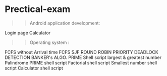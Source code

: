 # Prectical-exam

>> Android application development:

Login page
Calculator


>> Operating system :

FCFS without Arrival time
FCFS
SJF
ROUND ROBIN
PRIORITY
DEADLOCK DETECTION
BANKER's ALGO. 
PRIME 
Shell script largest & greatest number 
Palindrome 
PRIME shell script 
Factorial shell script 
Smallest number shell script 
Calculator shell script 




>>

